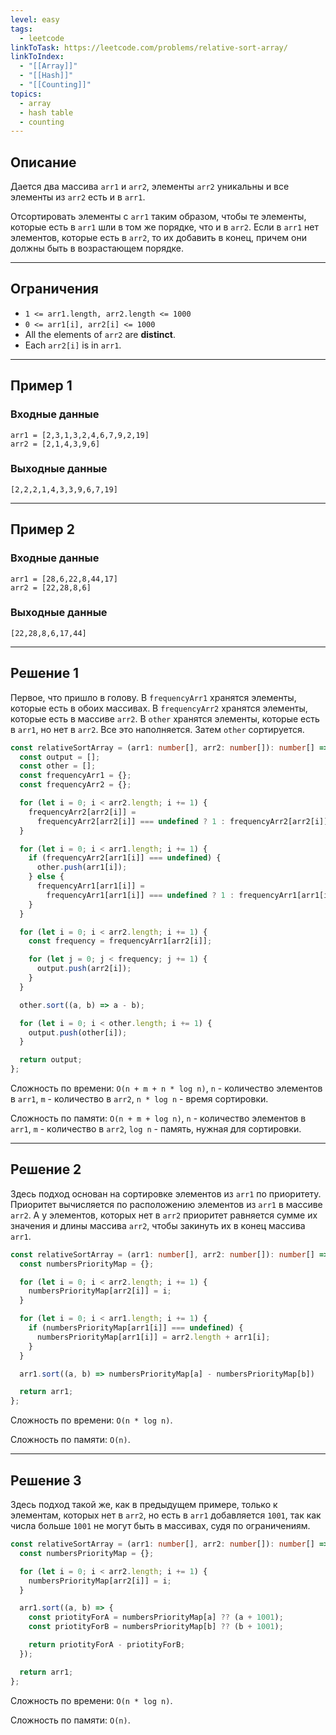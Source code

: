 ```yaml
---
level: easy
tags:
  - leetcode
linkToTask: https://leetcode.com/problems/relative-sort-array/
linkToIndex:
  - "[[Array]]"
  - "[[Hash]]"
  - "[[Counting]]"
topics:
  - array
  - hash table
  - counting
---
```

## Описание

Дается два массива `arr1` и `arr2`, элементы `arr2` уникальны и все элементы из `arr2` есть и в `arr1`.

Отсортировать элементы с `arr1` таким образом, чтобы те элементы, которые есть в `arr1` шли в том же порядке, что и в `arr2`. Если в `arr1` нет элементов, которые есть в `arr2`, то их добавить в конец, причем они должны быть в возрастающем порядке.

---
## Ограничения

- `1 <= arr1.length, arr2.length <= 1000`
- `0 <= arr1[i], arr2[i] <= 1000`
- All the elements of `arr2` are **distinct**.
- Each `arr2[i]` is in `arr1`.

---
## Пример 1

### Входные данные

```
arr1 = [2,3,1,3,2,4,6,7,9,2,19]
arr2 = [2,1,4,3,9,6]
```
### Выходные данные

```
[2,2,2,1,4,3,3,9,6,7,19]
```

---
## Пример 2

### Входные данные

```
arr1 = [28,6,22,8,44,17]
arr2 = [22,28,8,6]
```
### Выходные данные

```
[22,28,8,6,17,44]
```

---


## Решение 1

Первое, что пришло в голову.
В `frequencyArr1` хранятся элементы, которые есть в обоих массивах.
В `frequencyArr2` хранятся элементы, которые есть в массиве `arr2`. 
В `other` хранятся элементы, которые есть в `arr1`, но нет в `arr2`.
Все это наполняется.
Затем `other` сортируется.

```typescript
const relativeSortArray = (arr1: number[], arr2: number[]): number[] => {
  const output = [];
  const other = [];
  const frequencyArr1 = {};
  const frequencyArr2 = {};

  for (let i = 0; i < arr2.length; i += 1) {
    frequencyArr2[arr2[i]] =
      frequencyArr2[arr2[i]] === undefined ? 1 : frequencyArr2[arr2[i]] + 1;
  }

  for (let i = 0; i < arr1.length; i += 1) {
    if (frequencyArr2[arr1[i]] === undefined) {
      other.push(arr1[i]);
    } else {
      frequencyArr1[arr1[i]] =
        frequencyArr1[arr1[i]] === undefined ? 1 : frequencyArr1[arr1[i]] + 1;
    }
  }

  for (let i = 0; i < arr2.length; i += 1) {
    const frequency = frequencyArr1[arr2[i]];

    for (let j = 0; j < frequency; j += 1) {
      output.push(arr2[i]);
    }
  }

  other.sort((a, b) => a - b);

  for (let i = 0; i < other.length; i += 1) {
    output.push(other[i]);
  }

  return output;
};
```

Сложность по времени: `O(n + m + n * log n)`, `n` - количество элементов в `arr1`, `m` - количество в `arr2`, `n * log n` - время сортировки.

Сложность по памяти: `O(n + m + log n)`, `n` - количество элементов в `arr1`, `m` - количество в `arr2`, `log n` - память, нужная для сортировки.

---
## Решение 2

Здесь подход основан на сортировке элементов из `arr1` по приоритету.
Приоритет вычисляется по расположению элементов из `arr1` в массиве `arr2`.
А у элементов, которых нет в `arr2` приоритет равняется сумме их значения и длины массива `arr2`, чтобы закинуть их в конец массива `arr1`.

```typescript
const relativeSortArray = (arr1: number[], arr2: number[]): number[] => {
  const numbersPriorityMap = {};

  for (let i = 0; i < arr2.length; i += 1) {
    numbersPriorityMap[arr2[i]] = i;
  }

  for (let i = 0; i < arr1.length; i += 1) {
    if (numbersPriorityMap[arr1[i]] === undefined) {
      numbersPriorityMap[arr1[i]] = arr2.length + arr1[i];
    }
  }

  arr1.sort((a, b) => numbersPriorityMap[a] - numbersPriorityMap[b])

  return arr1;
};
```

Сложность по времени: `O(n * log n)`.

Сложность по памяти: `O(n)`.

---
## Решение 3

Здесь подход такой же, как в предыдущем примере, только к элементам, которых нет в `arr2`, но есть в `arr1` добавляется `1001`, так как числа больше `1001` не могут быть в массивах, судя по ограничениям.

```typescript
const relativeSortArray = (arr1: number[], arr2: number[]): number[] => {
  const numbersPriorityMap = {};

  for (let i = 0; i < arr2.length; i += 1) {
    numbersPriorityMap[arr2[i]] = i;
  }

  arr1.sort((a, b) => {
    const priotityForA = numbersPriorityMap[a] ?? (a + 1001);
    const priotityForB = numbersPriorityMap[b] ?? (b + 1001);

    return priotityForA - priotityForB;
  });

  return arr1;
};
```

Сложность по времени: `O(n * log n)`.

Сложность по памяти: `O(n)`.